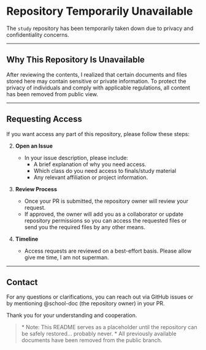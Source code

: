 # Repository Temporarily Unavailable

The `study` repository has been temporarily taken down due to privacy and confidentiality concerns.

---

## Why This Repository Is Unavailable

After reviewing the contents, I realized that certain documents and files stored here may contain sensitive or private information. To protect the privacy of individuals and comply with applicable regulations, all content has been removed from public view.

---

## Requesting Access

If you want access any part of this repository, please follow these steps:

2. **Open an Issue**
   - In your issue description, please include:
     - A brief explanation of why you need access.
     - Which class do you need access to finals/study material
     - Any relevant affiliation or project information.

3. **Review Process**
   - Once your PR is submitted, the repository owner will review your request.
   - If approved, the owner will add you as a collaborator or update repository permissions so you can access the requested files or send you the required files by any other means.

4. **Timeline**
   - Access requests are reviewed on a best-effort basis. Please allow give me time, I am not superman.

---

## Contact

For any questions or clarifications, you can reach out via GitHub issues or by mentioning @school-doc (the repository owner) in your PR.

Thank you for your understanding and cooperation.

> \* Note: This README serves as a placeholder until the repository can be safely restored... probably never. 
> \* All previously available documents have been removed from the public branch.
